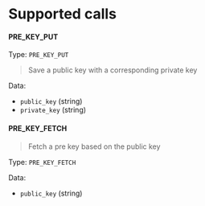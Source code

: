 # Supported calls

#### PRE_KEY_PUT

Type: `PRE_KEY_PUT`
> Save a public key with a corresponding private key

Data:
- `public_key` (string)
- `private_key` (string)

#### PRE_KEY_FETCH
> Fetch a pre key based on the public key

Type: `PRE_KEY_FETCH`

Data:
- `public_key` (string)